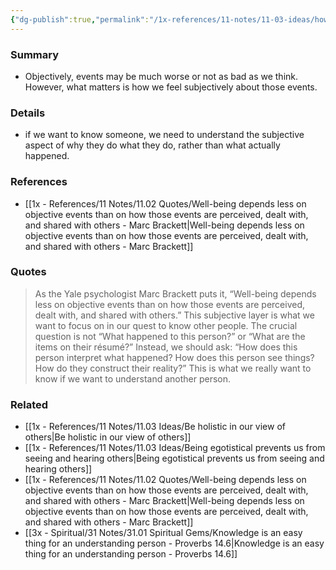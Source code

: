 ```yaml
---
{"dg-publish":true,"permalink":"/1x-references/11-notes/11-03-ideas/how-we-deal-with-something-is-more-important-than-the-thing-that-happened/","title":"How we deal with something is more important than the thing that happened","created":"2025-08-12T20:22:43.858+03:00","updated":"2025-08-14T00:18:57.521+03:00"}
---
```



### Summary
- Objectively, events may be much worse or not as bad as we think. However, what matters is how we feel subjectively about those events.

### Details
- if we want to know someone, we need to understand the subjective aspect of why they do what they do, rather than what actually happened.

### References
- [[1x - References/11 Notes/11.02 Quotes/Well-being depends less on objective events than on how those events are perceived, dealt with, and shared with others - Marc Brackett\|Well-being depends less on objective events than on how those events are perceived, dealt with, and shared with others - Marc Brackett]]

### Quotes
> As the Yale psychologist Marc Brackett puts it, “Well-being depends less on objective events than on how those events are perceived, dealt with, and shared with others.” This subjective layer is what we want to focus on in our quest to know other people. The crucial question is not “What happened to this person?” or “What are the items on their résumé?” Instead, we should ask: “How does this person interpret what happened? How does this person see things? How do they construct their reality?” This is what we really want to know if we want to understand another person.

### Related
- [[1x - References/11 Notes/11.03 Ideas/Be holistic in our view of others\|Be holistic in our view of others]]
- [[1x - References/11 Notes/11.03 Ideas/Being egotistical prevents us from seeing and hearing others\|Being egotistical prevents us from seeing and hearing others]]
- [[1x - References/11 Notes/11.02 Quotes/Well-being depends less on objective events than on how those events are perceived, dealt with, and shared with others - Marc Brackett\|Well-being depends less on objective events than on how those events are perceived, dealt with, and shared with others - Marc Brackett]]
- [[3x - Spiritual/31 Notes/31.01 Spiritual Gems/Knowledge is an easy thing for an understanding person - Proverbs 14.6\|Knowledge is an easy thing for an understanding person - Proverbs 14.6]]